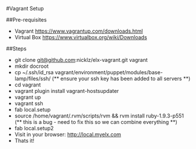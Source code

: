 #Vagrant Setup

##Pre-requisites
* Vagrant https://www.vagrantup.com/downloads.html
* Virtual Box https://www.virtualbox.org/wiki/Downloads

##Steps
* git clone git@github.com:nicklz/elx-vagrant.git vagrant
* mkdir docroot
* cp ~/.ssh/id_rsa vagrant/environment/puppet/modules/base-lamp/files/ssh/ (** ensure your ssh key has been added to all servers **)
* cd vagrant
* vagrant plugin install vagrant-hostsupdater
* vagrant up
* vagrant ssh
* fab local.setup
* source /home/vagrant/.rvm/scripts/rvm && rvm install ruby-1.9.3-p551 (** this is a bug - need to fix this so we can combine everything **)
* fab local.setup2
* Visit in your browser: http://local.myelx.com
* Thats it!